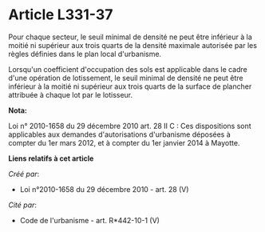 # Article L331-37

Pour chaque secteur, le seuil minimal de densité ne peut être inférieur à la moitié ni supérieur aux trois quarts de la
densité maximale autorisée par les règles définies dans le plan local d'urbanisme. 

Lorsqu'un coefficient d'occupation des sols est applicable dans le cadre d'une opération de lotissement, le seuil minimal de
densité ne peut être inférieur à la moitié ni supérieur aux trois quarts de la surface de plancher attribuée à chaque lot par
le lotisseur.

**Nota:**

Loi n° 2010-1658 du 29 décembre 2010 art. 28 II C : Ces dispositions sont applicables aux demandes d'autorisations
d'urbanisme déposées à compter du 1er mars 2012, et à compter du 1er janvier 2014 à Mayotte.

**Liens relatifs à cet article**

_Créé par_:

  - Loi n°2010-1658 du 29 décembre 2010 - art. 28 (V)

_Cité par_:

  - Code de l'urbanisme - art. R*442-10-1 (V)
